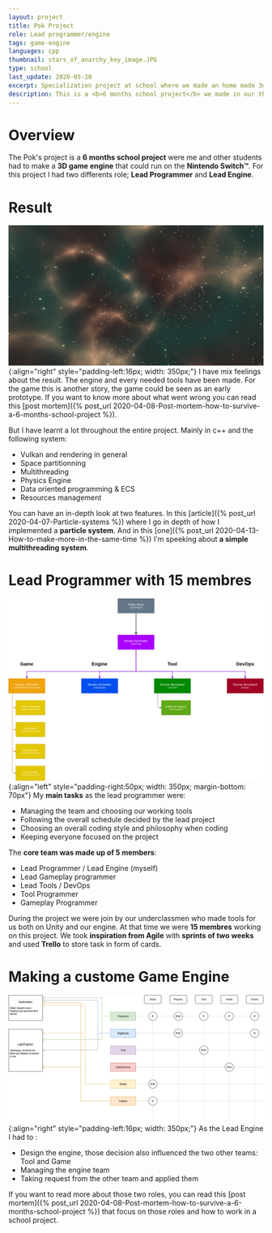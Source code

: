 ```yaml
---
layout: project
title: Pok Project
role: Lead programmer/engine
tags: game-engine
languages: cpp
thumbnail: stars_of_anarchy_key_image.JPG
type: school
last_update: 2020-05-10
excerpt: Specialization project at school where we made an home made 3d engine in c++ that could run a game on the Nintendo Switch.
description: This is a <b>6 months school project</b> we made in our third year. The objective was to do a game (Stars of Anarchy) running on the <b>Nintendo Switch</b> using a custom game engine (PokEngine). We separated the team in three main groups, Game, Tool and Engine. I was the <b>lead programmer and engine</b> on the project. I implemented most of the core feature used in the engine as the graphic engine, physics engine, entity manager, resource manager, and so on.
---
```


# Overview
The Pok's project is a **6 months school project** were me and other students had to make a **3D game engine** that could run on the **Nintendo Switch&trade;**. For this project I had two differents role; **Lead Programmer** and **Lead Engine**.

# Result
![pok Scene Building](../assets/images/pok_project/pok-building.gif){:align="right" style="padding-left:16px; width: 350px;"}
I have mix feelings about the result. The engine and every needed tools have been made. For the game this is another story, the game could be seen as an early prototype. If you want to know more about what went wrong you can read this [post mortem]({% post_url 2020-04-08-Post-mortem-how-to-survive-a-6-months-school-project %}).

But I have learnt a lot throughout the entire project. Mainly in c++ and the following system:
- Vulkan and rendering in general
- Space partitionning 
- Multithreading
- Physics Engine
- Data oriented programming & ECS
- Resources management

You can have an in-depth look at two features. In this [article]({% post_url 2020-04-07-Particle-systems %}) where I go in depth of how I implemented a **particle system**. And in this [one]({% post_url 2020-04-13-How-to-make-more-in-the-same-time %}) I'm speeking about **a simple multithreading system**.<br clear="right">

# Lead Programmer with 15 membres
![pok Scene Building](../assets/images/pok_project/prog-hierarchy.png){:align="left" style="padding-right:50px; width: 350px; margin-bottom: 70px"}
My **main tasks** as the lead programmer were:
- Managing the team and choosing our working tools
- Following the overall schedule decided by the lead project 
- Choosing an overall coding style and philosophy when coding
- Keeping everyone focused on the project

The **core team was made up of 5 members**:
- Lead Programmer / Lead Engine (myself)
- Lead Gameplay programmer 
- Lead Tools / DevOps
- Tool Programmer
- Gameplay Programmer

During the project we were join by our underclassmen who made tools for us both on Unity and our engine. At that time we were **15 membres** working on this project. We took **inspiration from Agile** with **sprints of two weeks** and used **Trello** to store task in form of cards. <br clear="left">

# Making a custome Game Engine
![Architecture Game Engine](../assets/images/pok_project/ecs-architecture.png){:align="right" style="padding-left:16px; width: 350px;"}
As the Lead Engine I had to :
- Design the engine, those decision also influenced the two other teams: Tool and Game
- Managing the engine team
- Taking request from the other team and applied them

If you want to read more about those two roles, you can read this [post mortem]({% post_url 2020-04-08-Post-mortem-how-to-survive-a-6-months-school-project %}) that focus on those roles and how to work in a school project.
